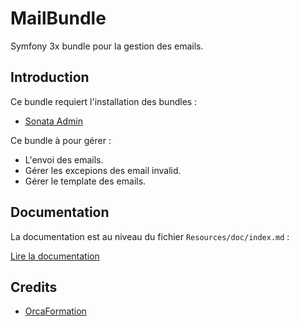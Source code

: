 # MailBundle

Symfony 3x bundle pour la gestion des emails.

Introduction
------------

Ce bundle requiert l'installation des bundles : 
- [Sonata Admin](https://github.com/sonata-project/SonataAdminBundle)

Ce bundle à pour gérer : 
- L'envoi des emails.
- Gérer les excepions des email invalid.
- Gérer le template des emails.

## Documentation

La documentation est au niveau du fichier `Resources/doc/index.md` :

[Lire la documentation](https://github.com/orcaformation/orcaMailBundle/tree/master/Resources/doc/index.md)

## Credits

- [OrcaFormation](https://github.com/orcaformation)
